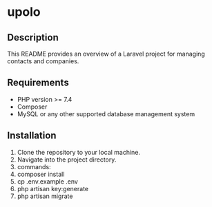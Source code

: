 # upolo

## Description
This README provides an overview of a Laravel project for managing contacts and companies. 

## Requirements
- PHP version >= 7.4
- Composer
- MySQL or any other supported database management system

## Installation

1. Clone the repository to your local machine.
2. Navigate into the project directory.
3. commands:
4. composer install
5. cp .env.example .env
6.  php artisan key:generate
7.  php artisan migrate 


